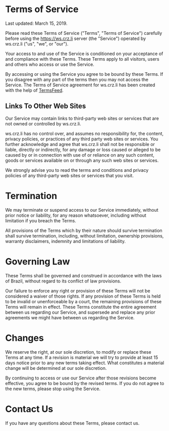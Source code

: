 # Terms of Service

Last updated: March 15, 2019.

Please read these Terms of Service ("Terms", "Terms of Service") carefully
before using the https://ws.crz.li server (the "Service") operated by
ws.crz.li ("us", "we", or "our").

Your access to and use of the Service is conditioned on your acceptance of and
compliance with these Terms. These Terms apply to all visitors, users and
others who access or use the Service.

By accessing or using the Service you agree to be bound by these Terms. If you
disagree with any part of the terms then you may not access the Service. The
Terms of Service agreement for ws.crz.li has been created with the help of
[TermsFeed](https://termsfeed.com/).

## Links To Other Web Sites

Our Service may contain links to third-party web sites or services that are
not owned or controlled by ws.crz.li.

ws.crz.li has no control over, and assumes no responsibility for, the content,
privacy policies, or practices of any third party web sites or services. You
further acknowledge and agree that ws.crz.li shall not be responsible or
liable, directly or indirectly, for any damage or loss caused or alleged to be
caused by or in connection with use of or reliance on any such content, goods
or services available on or through any such web sites or services.

We strongly advise you to read the terms and conditions and privacy policies
of any third-party web sites or services that you visit.

# Termination

We may terminate or suspend access to our Service immediately, without prior
notice or liability, for any reason whatsoever, including without limitation
if you breach the Terms.

All provisions of the Terms which by their nature should survive termination
shall survive termination, including, without limitation, ownership
provisions, warranty disclaimers, indemnity and limitations of liability.

# Governing Law

These Terms shall be governed and construed in accordance with the laws of
Brazil, without regard to its conflict of law provisions.

Our failure to enforce any right or provision of these Terms will not be
considered a waiver of those rights. If any provision of these Terms is held
to be invalid or unenforceable by a court, the remaining provisions of these
Terms will remain in effect. These Terms constitute the entire agreement
between us regarding our Service, and supersede and replace any prior
agreements we might have between us regarding the Service.

# Changes

We reserve the right, at our sole discretion, to modify or replace these Terms
at any time. If a revision is material we will try to provide at least 15 days
notice prior to any new terms taking effect. What constitutes a material
change will be determined at our sole discretion.

By continuing to access or use our Service after those revisions become
effective, you agree to be bound by the revised terms. If you do not agree to
the new terms, please stop using the Service.

# Contact Us

If you have any questions about these Terms, please contact us.

